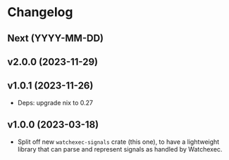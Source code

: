 # Changelog

## Next (YYYY-MM-DD)

## v2.0.0 (2023-11-29)

## v1.0.1 (2023-11-26)

- Deps: upgrade nix to 0.27

## v1.0.0 (2023-03-18)

- Split off new `watchexec-signals` crate (this one), to have a lightweight library that can parse
  and represent signals as handled by Watchexec.
